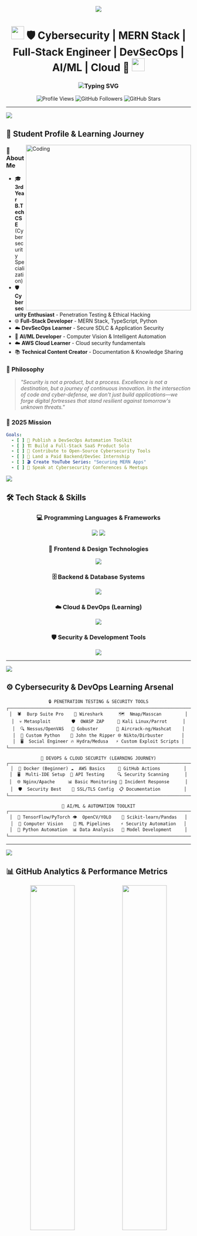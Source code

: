 <!-- GitHub Profile README for Sairohith Tappatla - Advanced Edition -->

<div align="center">
  <img src="https://capsule-render.vercel.app/api?type=waving&color=gradient&customColorList=12,20,33,46,59&height=220&section=header&text=Sairohith%20Tappatla&fontSize=80&fontColor=fff&animation=twinkling&fontAlignY=35&desc=Cybersecurity%20%7C%20MERN%20Stack%20%7C%20Full-Stack%20Engineer%20%7C%20DevSecOps%20%7C%20AI/ML%20%7C%20Cloud&descSize=18&descAlignY=55" />
</div>

<h1 align="center">
  <img src="https://media.giphy.com/media/hvRJCLFzcasrR4ia7z/giphy.gif" width="35">
  🛡️ Cybersecurity | MERN Stack | Full-Stack Engineer | DevSecOps | AI/ML | Cloud 🚀
  <img src="https://media.giphy.com/media/hvRJCLFzcasrR4ia7z/giphy.gif" width="35">
</h1>

<h3 align="center">
  <img src="https://readme-typing-svg.demolab.com?font=Fira+Code&size=22&duration=2500&pause=800&color=00FFFF&center=true&vCenter=true&width=900&lines=🔐+Cybersecurity+Enthusiast+%26+Security+Researcher;🌐+Full-Stack+MERN+%7C+TypeScript+%7C+Python+Developer;☁️+DevSecOps+Learner+%7C+AI%2FML+%7C+AWS+Cloud;🎓+3rd+Year+B.Tech+CSE+Student;🚀+Building+Secure+%26+Scalable+Applications;💡+Open+Source+Contributor+%26+Tech+Enthusiast;⚡+Learning+Automation+%7C+CI%2FCD+%7C+Secure+Development" alt="Typing SVG" />
</h3>

<div align="center">
  <img src="https://komarev.com/ghpvc/?username=sairohithtappatla&label=Profile%20Views&color=blueviolet&style=for-the-badge&logo=eye" alt="Profile Views" />
  <img src="https://img.shields.io/github/followers/sairohithtappatla?label=Followers&style=for-the-badge&color=blue&logo=github" alt="GitHub Followers" />
  <img src="https://img.shields.io/github/stars/sairohithtappatla?label=Total%20Stars&style=for-the-badge&color=yellow&logo=github" alt="GitHub Stars" />
</div>

---

<img src="https://user-images.githubusercontent.com/73097560/115834477-dbab4500-a447-11eb-908a-139a6edaec5c.gif">

## 🧠 Student Profile & Learning Journey

<img align="right" alt="Coding" width="450" src="https://raw.githubusercontent.com/abhisheknaiidu/abhisheknaiidu/master/code.gif">

### 🎯 **About Me**

- 🎓 **3rd Year B.Tech CSE** (Cybersecurity Specialization)
- 🛡️ **Cybersecurity Enthusiast** - Penetration Testing & Ethical Hacking
- 🌐 **Full-Stack Developer** - MERN Stack, TypeScript, Python
- ☁️ **DevSecOps Learner** - Secure SDLC & Application Security
- 🤖 **AI/ML Developer** - Computer Vision & Intelligent Automation
- ☁️ **AWS Cloud Learner** - Cloud security fundamentals
- 📚 **Technical Content Creator** - Documentation & Knowledge Sharing

### 💭 **Philosophy**

> _"Security is not a product, but a process. Excellence is not a destination, but a journey of continuous innovation. In the intersection of code and cyber-defense, we don't just build applications—we forge digital fortresses that stand resilient against tomorrow's unknown threats."_

### 🎯 **2025 Mission**

```yaml
Goals:
  - [ ] 🚀 Publish a DevSecOps Automation Toolkit
  - [ ] 🏗️ Build a Full-Stack SaaS Product Solo
  - [ ] 🤝 Contribute to Open-Source Cybersecurity Tools
  - [ ] 💼 Land a Paid Backend/DevSec Internship
  - [ ] 🎬 Create YouTube Series: "Securing MERN Apps"
  - [ ] 🎤 Speak at Cybersecurity Conferences & Meetups
```

<img src="https://user-images.githubusercontent.com/73097560/115834477-dbab4500-a447-11eb-908a-139a6edaec5c.gif">

## 🛠️ Tech Stack & Skills

<div align="center">

### 💻 **Programming Languages & Frameworks**

<p>
  <img src="https://skillicons.dev/icons?i=js,ts,python,java,cpp,cs" />
  <img src="https://skillicons.dev/icons?i=react,nextjs,vue,nodejs,express,fastapi,django,flask" />
</p>

### 🎨 **Frontend & Design Technologies**

<p>
  <img src="https://skillicons.dev/icons?i=html,css,sass,tailwind,bootstrap,materialui,figma,photoshop" />
</p>

### 🗄️ **Backend & Database Systems**

<p>
  <img src="https://skillicons.dev/icons?i=mongodb,mysql,postgres,supabase" />
</p>

### ☁️ **Cloud & DevOps (Learning)**

<p>
  <img src="https://skillicons.dev/icons?i=aws,docker,githubactions" />
</p>

### 🛡️ **Security & Development Tools**

<p>
  <img src="https://skillicons.dev/icons?i=linux,bash,git,github,vscode,vim,postman,vercel" />
</p>

</div>

---

<img src="https://user-images.githubusercontent.com/73097560/115834477-dbab4500-a447-11eb-908a-139a6edaec5c.gif">

## ⚙️ Cybersecurity & DevOps Learning Arsenal

<div align="center">

```ascii
🔒 PENETRATION TESTING & SECURITY TOOLS
┌──────────────────────────────────────────────────────────────────────┐
│  🕷️  Burp Suite Pro    🦈 Wireshark      🗺️  Nmap/Masscan         │
│  💀 Metasploit        🛡️  OWASP ZAP     🐧 Kali Linux/Parrot      │
│  🔍 Nessus/OpenVAS   🎯 Gobuster       📡 Aircrack-ng/Hashcat    │
│  🐍 Custom Python    🔐 John the Ripper 🌐 Nikto/Dirbuster       │
│  🖥️  Social Engineer 🔥 Hydra/Medusa   ⚡ Custom Exploit Scripts │
└──────────────────────────────────────────────────────────────────────┘

🚀 DEVOPS & CLOUD SECURITY (LEARNING JOURNEY)
┌──────────────────────────────────────────────────────────────────────┐
│  🐳 Docker (Beginner) ☁️  AWS Basics     🔄 GitHub Actions         │
│  🖥️  Multi-IDE Setup  📮 API Testing     🔍 Security Scanning      │
│  🌐 Nginx/Apache     📊 Basic Monitoring 🚨 Incident Response      │
│  🛡️  Security Best    🔐 SSL/TLS Config  📋 Documentation         │
└──────────────────────────────────────────────────────────────────────┘

🤖 AI/ML & AUTOMATION TOOLKIT
┌──────────────────────────────────────────────────────────────────────┐
│  🧠 TensorFlow/PyTorch 👁️  OpenCV/YOLO    🤖 Scikit-learn/Pandas   │
│  📸 Computer Vision    🎯 ML Pipelines    ⚡ Security Automation   │
│  🔧 Python Automation  📊 Data Analysis   🚀 Model Development     │
└──────────────────────────────────────────────────────────────────────┘
```

</div>

---

<img src="https://user-images.githubusercontent.com/73097560/115834477-dbab4500-a447-11eb-908a-139a6edaec5c.gif">

## 📊 GitHub Analytics & Performance Metrics

<!-- GitHub Stats -->
<div align="center">
  <img src="https://github-readme-stats.vercel.app/api?username=sairohithtappatla&show_icons=true&theme=radical&hide_border=true&border_radius=20&include_all_commits=true&count_private=true&custom_title=Sairohith's%20GitHub%20Stats" width="49%" />
  <img src="https://streak-stats.demolab.com?user=sairohithtappatla&theme=radical&hide_border=true&border_radius=20&card_width=400" width="49%" />
</div>

<!-- Top Languages with better spacing -->
<div align="center" style="margin: 20px 0;">
  <img src="https://github-readme-stats.vercel.app/api/top-langs/?username=sairohithtappatla&layout=compact&theme=radical&hide_border=true&border_radius=20&langs_count=8&card_width=500&custom_title=Most%20Used%20Languages" width="55%" />
</div>

<!-- Activity Graph -->
<div align="center">
  <img src="https://github-readme-activity-graph.vercel.app/graph?username=sairohithtappatla&theme=react-dark&hide_border=true&area=true&custom_title=Contribution%20Activity%20Graph&bg_color=0D1117&color=FF6B6B&line=4ECDC4&point=45B7D1&area_color=96CEB4&height=300" width="100%" />
</div>

<!-- GitHub Summary Cards -->
<div align="center">
  <img src="https://github-profile-summary-cards.vercel.app/api/cards/profile-details?username=sairohithtappatla&theme=radical" width="100%" />
</div>

<!-- Additional Stats Row -->
<div align="center">
  <img src="https://github-profile-summary-cards.vercel.app/api/cards/repos-per-language?username=sairohithtappatla&theme=radical" width="32%" />
  <img src="https://github-profile-summary-cards.vercel.app/api/cards/most-commit-language?username=sairohithtappatla&theme=radical" width="32%" />
  <img src="https://github-profile-summary-cards.vercel.app/api/cards/stats?username=sairohithtappatla&theme=radical" width="32%" />
</div>

---

<img src="https://user-images.githubusercontent.com/73097560/115834477-dbab4500-a447-11eb-908a-139a6edaec5c.gif">

## 🚀 Projects & Innovation Portfolio

<div align="center">

### 🏆 **Current & Upcoming Projects**

| 🎯 **Project**                       | 🛠️ **Tech Stack**                 | 📝 **Description**                                      | 🚀 **Status**       |
| ------------------------------------ | --------------------------------- | ------------------------------------------------------- | ------------------- |
| 🛡️ **SecureStack DevOps Toolkit**    | TypeScript, Docker, AWS, Python   | DevSecOps automation with security scanning integration | 🔨 In Development   |
| 🧠 **AI-Powered Facial Recognition** | Python, OpenCV, TensorFlow, React | Biometric authentication with anti-spoofing detection   | ✅ Live Demo        |
| 🌐 **MERN Security Dashboard**       | MongoDB, Express, React, Node.js  | Real-time security monitoring for web applications      | 📋 Planned          |
| 🔍 **Vulnerability Assessment Tool** | Python, Nmap, Custom Scripts      | Automated network security scanning and reporting       | 🔨 In Development   |
| 🎥 **SecureStack Academy**           | YouTube Content Creation          | Educational series on securing MERN stack applications  | 📋 Content Planning |

### 🌟 **Learning & Contributing**

- **OWASP Projects** - Contributing to ZAP documentation
- **Python Security Tools** - Building custom penetration testing scripts
- **AWS Security** - Implementing cloud security best practices
- **Open Source Security** - Contributing to cybersecurity tools

</div>

---

<img src="https://user-images.githubusercontent.com/73097560/115834477-dbab4500-a447-11eb-908a-139a6edaec5c.gif">

## 📚 Learning Trajectory & Certification Goals

<div align="center">

```yaml
🎯 CURRENTLY LEARNING:
  Security:
    - Penetration Testing Methodologies
    - Web Application Security Testing
    - Network Security Assessment
    - Ethical Hacking Techniques
    - Incident Response Fundamentals

  Development:
    - Advanced MERN Stack Security
    - TypeScript Best Practices
    - Python for Cybersecurity
    - Secure Coding Practices
    - API Security Implementation

  Infrastructure:
    - AWS Cloud Security Basics
    - Docker Security Fundamentals
    - CI/CD Security Integration
    - Linux System Hardening
    - Network Security Monitoring

🔮 CERTIFICATION ROADMAP 2025:
  Priority:
    - [ ] CompTIA Security+
    - [ ] AWS Certified Cloud Practitioner
    - [ ] Certified Ethical Hacker (CEH)
    - [ ] OWASP Top 10 Certification
    - [ ] Docker Security Essentials

  Future Goals:
    - [ ] AWS Certified Security - Specialty
    - [ ] Certified Kubernetes Security Specialist (CKS)
    - [ ] OSCP (Offensive Security Certified Professional)
    - [ ] CISSP (Certified Information Systems Security Professional)

🏆 TARGET ACHIEVEMENTS:
    - [ ] 10+ Security Vulnerabilities Discovered
    - [ ] 1K+ Followers on Security Content
    - [ ] Speaking at Local Security Meetups
    - [ ] Published Security Blog Articles
    - [ ] Land DevSecOps Internship at Top Company
```

</div>

---

<img src="https://user-images.githubusercontent.com/73097560/115834477-dbab4500-a447-11eb-908a-139a6edaec5c.gif">

## 🏆 Achievement Dashboard

<div align="center">
  <img src="https://github-profile-trophy.vercel.app/?username=sairohithtappatla&theme=radical&no-frame=true&margin-w=15&margin-h=15&column=7&rank=SECRET,SSS,SS,S,AAA,AA,A" />
</div>

<div align="center">

### 🎖️ **Current Level Badges**

<p>
  <img src="https://img.shields.io/badge/Student-3rd%20Year%20B.Tech%20CSE-blue?style=for-the-badge&logo=graduationcap&logoColor=white" />
  <img src="https://img.shields.io/badge/Security-Learning%20Enthusiast-critical?style=for-the-badge&logo=gnuprivacyguard&logoColor=white" />
  <img src="https://img.shields.io/badge/DevOps-AWS%20Beginner-yellow?style=for-the-badge&logo=amazonaws&logoColor=white" />
  <img src="https://img.shields.io/badge/Full%20Stack-MERN%20Developer-success?style=for-the-badge&logo=react&logoColor=white" />
</p>

### 🛠️ **Technical Specializations**

<p>
  <img src="https://img.shields.io/badge/OS-Linux%20%7C%20Windows-informational?style=for-the-badge&logo=linux&logoColor=white" />
  <img src="https://img.shields.io/badge/Shell-Bash%20%7C%20PowerShell-black?style=for-the-badge&logo=gnubash&logoColor=white" />
  <img src="https://img.shields.io/badge/Containers-Docker%20Basics-blue?style=for-the-badge&logo=docker&logoColor=white" />
  <img src="https://img.shields.io/badge/Database-MongoDB%20%7C%20MySQL-green?style=for-the-badge&logo=mongodb&logoColor=white" />
</p>

### ☁️ **Cloud & Development**

<p>
  <img src="https://img.shields.io/badge/AWS-Learning%20Cloud%20Basics-FF9900?style=for-the-badge&logo=amazonaws&logoColor=white" />
  <img src="https://img.shields.io/badge/GitHub-Actions%20Basics-181717?style=for-the-badge&logo=github&logoColor=white" />
  <img src="https://img.shields.io/badge/Python-Security%20Automation-3776AB?style=for-the-badge&logo=python&logoColor=white" />
  <img src="https://img.shields.io/badge/JavaScript-Full%20Stack-F7DF1E?style=for-the-badge&logo=javascript&logoColor=black" />
</p>

</div>

---

<img src="https://user-images.githubusercontent.com/73097560/115834477-dbab4500-a447-11eb-908a-139a6edaec5c.gif">

## 🌐 Connect & Collaborate

<div align="center">

### 📫 **Get In Touch**

<a href="mailto:sairohith.tappatla@gmail.com">
  <img src="https://img.shields.io/badge/Gmail-D14836?style=for-the-badge&logo=gmail&logoColor=white" />
</a>
<a href="https://linkedin.com/in/sairohith-tappatla">
  <img src="https://img.shields.io/badge/LinkedIn-0077B5?style=for-the-badge&logo=linkedin&logoColor=white" />
</a>
<a href="https://twitter.com/sairohith_dev">
  <img src="https://img.shields.io/badge/Twitter-1DA1F2?style=for-the-badge&logo=twitter&logoColor=white" />
</a>
<a href="https://dev.to/sairohithtappatla">
  <img src="https://img.shields.io/badge/dev.to-0A0A0A?style=for-the-badge&logo=devdotto&logoColor=white" />
</a>

### 🔗 **Development Platforms**

<a href="https://github.com/sairohithtappatla">
  <img src="https://img.shields.io/badge/GitHub-100000?style=for-the-badge&logo=github&logoColor=white" />
</a>
<a href="https://stackoverflow.com/users/sairohithtappatla">
  <img src="https://img.shields.io/badge/Stack%20Overflow-F58025?style=for-the-badge&logo=stackoverflow&logoColor=white" />
</a>
<a href="https://medium.com/@sairohithtappatla">
  <img src="https://img.shields.io/badge/Medium-12100E?style=for-the-badge&logo=medium&logoColor=white" />
</a>
<a href="https://hashnode.com/@sairohithtappatla">
  <img src="https://img.shields.io/badge/Hashnode-2962FF?style=for-the-badge&logo=hashnode&logoColor=white" />
</a>

### 🎯 **Open to Collaborate On**

```yaml
Interested in:
  - 🚀 Learning DevSecOps Projects & Best Practices
  - 🛡️ Cybersecurity Research & Ethical Hacking Learning
  - 🌐 Full-Stack MERN Application Development
  - ☁️ AWS Cloud Security Learning Projects
  - 🤝 Open Source Security Tool Contributions
  - 📚 Technical Writing & Educational Content
  - 🎤 Security Awareness & Knowledge Sharing
  - 💼 Internship Opportunities in Backend/DevSecOps
  - 🤝 Study Groups & Learning Communities
```

</div>

---

<div align="center">
  <h3>
    💎 <strong>"In the intersection of code and cyber-defense, we don't just build applications—we forge digital fortresses that stand resilient against tomorrow's unknown threats."</strong> 💎
  </h3>
  <p><em>~ Learning & Building Secure Digital Futures, One Line of Code at a Time ~</em></p>
</div>

<div align="center">
  <img src="https://capsule-render.vercel.app/api?type=waving&color=gradient&customColorList=12,20,33,46,59&height=120&section=footer" />
</div>

<!-- Snake Animation -->
<div align="center">
  <img src="https://raw.githubusercontent.com/platane/snk/output/github-contribution-grid-snake-dark.svg" alt="Snake animation" />
</div>
